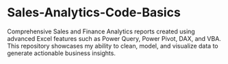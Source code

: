 # Sales-Analytics-Code-Basics
Comprehensive Sales and Finance Analytics reports created using advanced Excel features such as Power Query, Power Pivot, DAX, and VBA. This repository showcases my ability to clean, model, and visualize data to generate actionable business insights.
